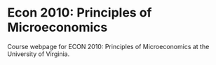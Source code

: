 # Econ 2010: Principles of Microeconomics
Course webpage for ECON 2010: Principles of Microeconomics at the University of Virginia.
